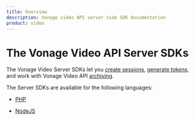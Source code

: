 ```yaml
---
title: Overview
description: Vonage video API server side SDK documentation
product: video
---
```


# The Vonage Video API Server SDKs

The Vonage Video Server SDKs let you [create sessions](/video/guides/create-session), [generate tokens](/video/guides/create-token), and work with Vonage Video API [archiving](/video/guides/archiving/overview).

The Server SDKs are available for the following languages:

- [PHP](/video/server-sdks/php)

- [NodeJS](/video/server-sdks/node)
